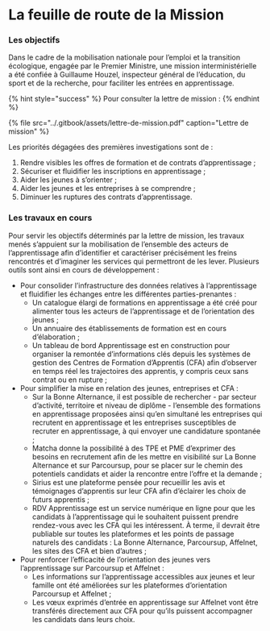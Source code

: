 # La feuille de route de la Mission

### Les o**bjectifs**

Dans le cadre de la mobilisation nationale pour l’emploi et la transition écologique, engagée par le Premier Ministre, une mission interministérielle a été confiée à Guillaume Houzel, inspecteur général de l’éducation, du sport et de la recherche, pour faciliter les entrées en apprentissage. 

{% hint style="success" %}
Pour consulter la lettre de mission : 
{% endhint %}

{% file src="../.gitbook/assets/lettre-de-mission.pdf" caption="Lettre de mission" %}

Les priorités dégagées des premières investigations sont de : 

1. Rendre visibles les offres de formation et de contrats d’apprentissage ; 
2. Sécuriser et fluidifier les inscriptions en apprentissage ; 
3. Aider les jeunes à s’orienter ; 
4. Aider les jeunes et les entreprises à se comprendre ; 
5. Diminuer les ruptures des contrats d’apprentissage.

### Les travaux en cours

Pour servir les objectifs déterminés par la lettre de mission, les travaux menés s’appuient sur la mobilisation de l’ensemble des acteurs de l’apprentissage afin d’identifier et caractériser précisément les freins rencontrés et d’imaginer les services qui permettront de les lever. Plusieurs outils sont ainsi en cours de développement : 

* Pour consolider l’infrastructure des données relatives à l’apprentissage et fluidifier les échanges entre les différentes parties-prenantes : 
  * Un catalogue élargi de formations en apprentissage a été créé pour alimenter tous les acteurs de l’apprentissage et de l’orientation des jeunes ; 
  * Un annuaire des établissements de formation est en cours d’élaboration ; 
  * Un tableau de bord Apprentissage est en construction pour organiser la remontée d’informations clés depuis les systèmes de gestion des Centres de Formation d’Apprentis \(CFA\) afin d’observer en temps réel les trajectoires des apprentis, y compris ceux sans contrat ou en rupture ; 
* Pour simplifier la mise en relation des jeunes, entreprises et CFA : 
  * Sur la Bonne Alternance, il est possible de rechercher - par secteur d’activité, territoire et niveau de diplôme - l’ensemble des formations en apprentissage proposées ainsi qu’en simultané les entreprises qui recrutent en apprentissage et les entreprises susceptibles de recruter en apprentissage, à qui envoyer une candidature spontanée ; 
  * Matcha donne la possibilité à des TPE et PME d’exprimer des besoins en recrutement afin de les mettre en visibilité sur La Bonne Alternance et sur Parcoursup, pour se placer sur le chemin des potentiels candidats et aider la rencontre entre l’offre et la demande ;
  * Sirius est une plateforme pensée pour recueillir les avis et témoignages d’apprentis sur leur CFA afin d’éclairer les choix de futurs apprentis ; 
  * RDV Apprentissage est un service numérique en ligne pour que les candidats à l’apprentissage qui le souhaitent puissent prendre rendez-vous avec les CFA qui les intéressent. À terme, il devrait être publiable sur toutes les plateformes et les points de passage naturels des candidats : La Bonne Alternance, Parcoursup, Affelnet, les sites des CFA et bien d’autres ; 
* Pour renforcer l’efficacité de l’orientation des jeunes vers l’apprentissage sur Parcoursup et Affelnet : 
  * Les informations sur l’apprentissage accessibles aux jeunes et leur famille ont été améliorées sur les plateformes d’orientation Parcoursup et Affelnet ; 
  * Les vœux exprimés d’entrée en apprentissage sur Affelnet vont être transférés directement aux CFA pour qu’ils puissent accompagner les candidats dans leurs choix.



